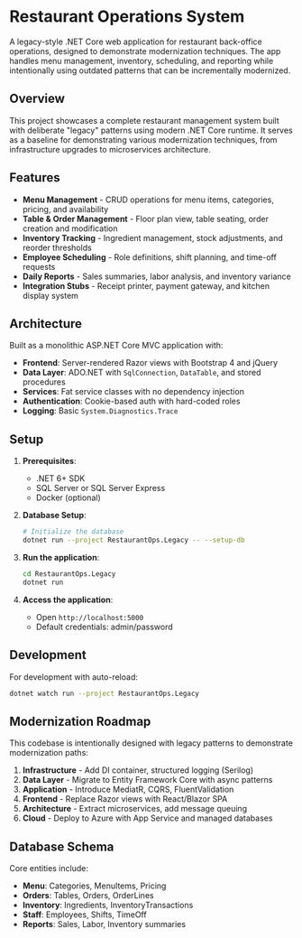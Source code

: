 # Restaurant Operations System

A legacy-style .NET Core web application for restaurant back-office operations, designed to demonstrate modernization techniques. The app handles menu management, inventory, scheduling, and reporting while intentionally using outdated patterns that can be incrementally modernized.

## Overview

This project showcases a complete restaurant management system built with deliberate "legacy" patterns using modern .NET Core runtime. It serves as a baseline for demonstrating various modernization techniques, from infrastructure upgrades to microservices architecture.

## Features

- **Menu Management** - CRUD operations for menu items, categories, pricing, and availability
- **Table & Order Management** - Floor plan view, table seating, order creation and modification
- **Inventory Tracking** - Ingredient management, stock adjustments, and reorder thresholds
- **Employee Scheduling** - Role definitions, shift planning, and time-off requests
- **Daily Reports** - Sales summaries, labor analysis, and inventory variance
- **Integration Stubs** - Receipt printer, payment gateway, and kitchen display system

## Architecture

Built as a monolithic ASP.NET Core MVC application with:
- **Frontend**: Server-rendered Razor views with Bootstrap 4 and jQuery
- **Data Layer**: ADO.NET with `SqlConnection`, `DataTable`, and stored procedures
- **Services**: Fat service classes with no dependency injection
- **Authentication**: Cookie-based auth with hard-coded roles
- **Logging**: Basic `System.Diagnostics.Trace`

## Setup

1. **Prerequisites**:
   - .NET 6+ SDK
   - SQL Server or SQL Server Express
   - Docker (optional)

2. **Database Setup**:
   ```bash
   # Initialize the database
   dotnet run --project RestaurantOps.Legacy -- --setup-db
   ```

3. **Run the application**:
   ```bash
   cd RestaurantOps.Legacy
   dotnet run
   ```

4. **Access the application**:
   - Open `http://localhost:5000`
   - Default credentials: admin/password

## Development

For development with auto-reload:
```bash
dotnet watch run --project RestaurantOps.Legacy
```

## Modernization Roadmap

This codebase is intentionally designed with legacy patterns to demonstrate modernization paths:

1. **Infrastructure** - Add DI container, structured logging (Serilog)
2. **Data Layer** - Migrate to Entity Framework Core with async patterns
3. **Application** - Introduce MediatR, CQRS, FluentValidation
4. **Frontend** - Replace Razor views with React/Blazor SPA
5. **Architecture** - Extract microservices, add message queuing
6. **Cloud** - Deploy to Azure with App Service and managed databases

## Database Schema

Core entities include:
- **Menu**: Categories, MenuItems, Pricing
- **Orders**: Tables, Orders, OrderLines
- **Inventory**: Ingredients, InventoryTransactions
- **Staff**: Employees, Shifts, TimeOff
- **Reports**: Sales, Labor, Inventory summaries 